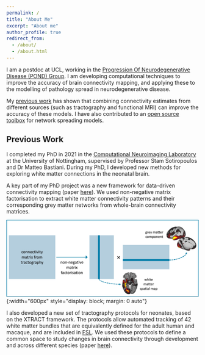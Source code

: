 ```yaml
---
permalink: /
title: "About Me"
excerpt: "About me"
author_profile: true
redirect_from: 
  - /about/
  - /about.html
---
```


I am a postdoc at UCL, working in the [Progression Of Neurodegenerative Disease (POND) Group](https://ucl-pond.github.io/). I am developing computational techniques to improve the accuracy of brain connectivity mapping, and applying these to the modelling of pathology spread in neurodegenerative disease. 

My [previous work](https://direct.mit.edu/imag/article/doi/10.1162/imag_a_00089/119149/Combining-multimodal-connectivity-information) has shown that combining connectivity estimates from different sources (such as tractography and functional MRI) can improve the accuracy of these models. I have also contributed to an [open source toolbox](https://github.com/ucl-pond/network_spreading_models) for network spreading models.


## Previous Work

I completed my PhD in 2021 in the [Computational Neuroimaging Laboratory](https://spmic-uon.github.io/conilab/) at the University of Nottingham, supervised by Professor Stam Sotiropoulos and Dr Matteo Bastiani. During my PhD, I developed new methods for exploring white matter connections in the neonatal brain. 

A key part of my PhD project was a new framework for data-driven connectivity mapping (paper [here](https://www.sciencedirect.com/science/article/pii/S105381192030759X)). We used non-negative matrix factorisation to extract white matter connectivity patterns and their corresponding grey matter networks from whole-brain connectivity matrices. 

![NMF_diagram](/images/diagram.jpg){:width="600px" style="display: block; margin: 0 auto"}

I also developed a new set of tractography protocols for neonates, based on the XTRACT framework. The protocols allow automated tracking of 42 white matter bundles that are equivalently defined for the adult human and macaque, and are included in [FSL](https://fsl.fmrib.ox.ac.uk/fsl/fslwiki/XTRACT). We used these protocols to define a common space to study changes in brain connectivity through development and across different species (paper [here](https://www.science.org/doi/10.1126/sciadv.abq2022)).
